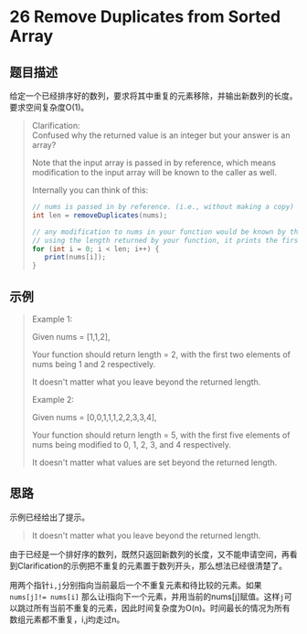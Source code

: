 # 26 Remove Duplicates from Sorted Array

## 题目描述

给定一个已经排序好的数列，要求将其中重复的元素移除，并输出新数列的长度。要求空间复杂度O(1)。

>Clarification:  
>Confused why the returned value is an integer but your answer is an array?
>
>Note that the input array is passed in by reference, which means modification to the input array will be known to the caller as well.
>
>Internally you can think of this:
>
>```java
>// nums is passed in by reference. (i.e., without making a copy)
>int len = removeDuplicates(nums);
>
>// any modification to nums in your function would be known by the caller.
>// using the length returned by your function, it prints the first len elements.
>for (int i = 0; i < len; i++) {
>    print(nums[i]);
>}
>```

## 示例

>Example 1:
>
>Given nums = [1,1,2],
>
>Your function should return length = 2, with the first two elements of nums being 1 and 2 respectively.
>
>It doesn't matter what you leave beyond the returned length.
>
>Example 2:
>
>Given nums = [0,0,1,1,1,2,2,3,3,4],
>
>Your function should return length = 5, with the first five elements of nums being modified to 0, 1, 2, 3, and 4 respectively.
>
>It doesn't matter what values are set beyond the returned length.

## 思路

示例已经给出了提示。
>It doesn't matter what you leave beyond the returned length.

由于已经是一个排好序的数列，既然只返回新数列的长度，又不能申请空间，再看到Clarification的示例把不重复的元素置于数列开头，那么想法已经很清楚了。

用两个指针`i,j`分别指向当前最后一个不重复元素和待比较的元素。如果`nums[j]!= nums[i]` 那么让i指向下一个元素，并用当前的nums[j]赋值。这样`j`可以跳过所有当前不重复的元素，因此时间复杂度为O(n)。时间最长的情况为所有数组元素都不重复，i,j均走过n。
